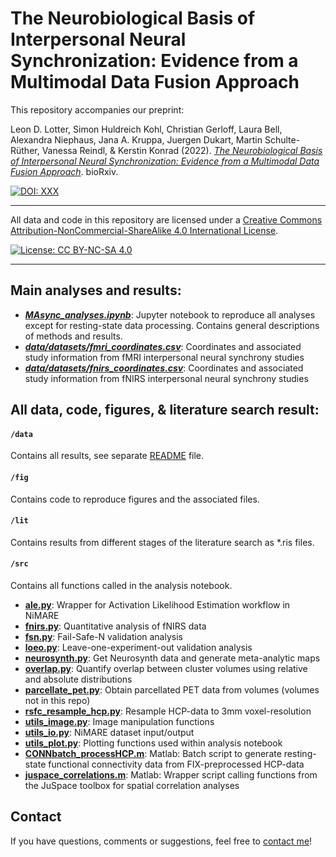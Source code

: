 # The Neurobiological Basis of Interpersonal Neural Synchronization: Evidence from a Multimodal Data Fusion Approach

This repository accompanies our preprint: 

Leon D. Lotter, Simon Huldreich Kohl, Christian Gerloff, Laura Bell, Alexandra Niephaus, Jana A. Kruppa, Juergen Dukart, Martin Schulte-Rüther, Vanessa Reindl, & Kerstin Konrad (2022). *[The Neurobiological Basis of Interpersonal Neural Synchronization: Evidence from a Multimodal Data Fusion Approach]()*. bioRxiv.

[![DOI: XXX](https://img.shields.io/badge/DOI-XXX-blue)](http://creativecommons.org/licenses/by-nc-sa/4.0/)

---

All data and code in this repository are licensed under a [Creative Commons Attribution-NonCommercial-ShareAlike 4.0 International License](http://creativecommons.org/licenses/by-nc-sa/4.0/).

[![License: CC BY-NC-SA 4.0](https://img.shields.io/badge/License-CC%20BY--NC--SA%204.0-lightgrey)](http://creativecommons.org/licenses/by-nc-sa/4.0/)  

---
## Main analyses and results:

- ***[MAsync_analyses.ipynb](MAsync_analyses.ipynb)***: Jupyter notebook to reproduce all analyses except for resting-state data processing. Contains general descriptions of methods and results.
- ***[data/datasets/fmri_coordinates.csv](data/datasets/fmri_coordinates.csv)***: Coordinates and associated study information from fMRI interpersonal neural synchrony studies
- ***[data/datasets/fnirs_coordinates.csv](data/datasets/fnirs_coordinates.csv)***: Coordinates and associated study information from fNIRS interpersonal neural synchrony studies

## All data, code, figures, & literature search result:

#### `/data`
Contains all results, see separate [README](data/README.md) file.

#### `/fig`
Contains code to reproduce figures and the associated files.

#### `/lit` 
Contains results from different stages of the literature search as *.ris files.

#### `/src` 
Contains all functions called in the analysis notebook.

- **[ale.py](src/ale.py)**: Wrapper for Activation Likelihood Estimation workflow in NiMARE
- **[fnirs.py](src/fnirs.py)**: Quantitative analysis of fNIRS data
- **[fsn.py](src/fsn.py)**: Fail-Safe-N validation analysis
- **[loeo.py](src/loeo.py)**: Leave-one-experiment-out validation analysis
- **[neurosynth.py](src/neurosynth.py)**: Get Neurosynth data and generate meta-analytic maps
- **[overlap.py](src/overlap.py)**: Quantify overlap between cluster volumes using relative and absolute distributions
- **[parcellate_pet.py](src/parcellate_pet.py)**: Obtain parcellated PET data from volumes (volumes not in this repo)
- **[rsfc_resample_hcp.py](src/rsfc_resample_hcp.py)**: Resample HCP-data to 3mm voxel-resolution
- **[utils_image.py](src/utils_image.py)**: Image manipulation functions
- **[utils_io.py](src/utils_io.py)**: NiMARE dataset input/output
- **[utils_plot.py](src/utils_plot.py)**: Plotting functions used within analysis notebook
- **[CONNbatch_processHCP.m](src/CONNbatch_processHCP.m)**: Matlab: Batch script to generate resting-state functional connectivity data from FIX-preprocessed HCP-data
- **[juspace_correlations.m](src/juspace_correlations.m)**: Matlab: Wrapper script calling functions from the JuSpace toolbox for spatial correlation analyses  
  
## Contact
If you have questions, comments or suggestions, feel free to [contact me](mailto:leondlotter@gmail.com)! 
